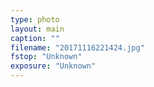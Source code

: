 ```yaml
---
type: photo
layout: main
caption: ""
filename: "20171116221424.jpg"
fstop: "Unknown"
exposure: "Unknown"
---
```

